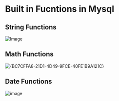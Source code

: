 # Built in Fucntions in Mysql
## String Functions
![Image](https://github.com/user-attachments/assets/9480a246-7f19-4034-8fd0-d683c2c2fe7f)
## Math Functions
![{BC7CFFA8-21D1-4D49-9FCE-40FE1B9A121C}](https://github.com/user-attachments/assets/16f78fa3-be56-45cb-b249-7c991911c36b)
## Date Functions
![image](https://github.com/user-attachments/assets/64d1cc59-1e58-4055-8f75-f9a38fdcfa3d)
